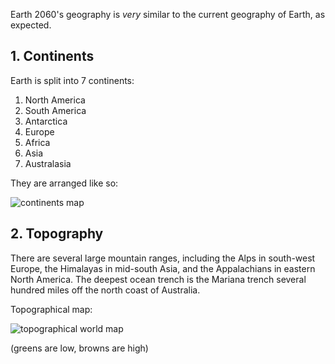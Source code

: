 Earth 2060's geography is *very* similar to the current geography of Earth, as expected.

## 1. Continents
Earth is split into 7 continents:

1. North America
2. South America
3. Antarctica
4. Europe
5. Africa
6. Asia
7. Australasia

They are arranged like so:

![continents map](http://www.iq.poquoson.org/3socst/continents_oceans/continentmap2.gif)

## 2. Topography
There are several large mountain ranges, including the Alps in south-west Europe, the Himalayas in mid-south Asia, and the Appalachians in eastern North America. The deepest ocean trench is the Mariana trench several hundred miles off the north coast of Australia.

Topographical map:

![topographical world map](http://www.ngdc.noaa.gov/mgg/image/color_etopo1_ice_low.jpg)

(greens are low, browns are high)